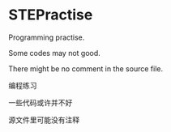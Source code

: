 # STEPractise
Programming practise.

Some codes may not good.

There might be no comment in the source file.


 编程练习
 
 一些代码或许并不好
 
 源文件里可能没有注释
